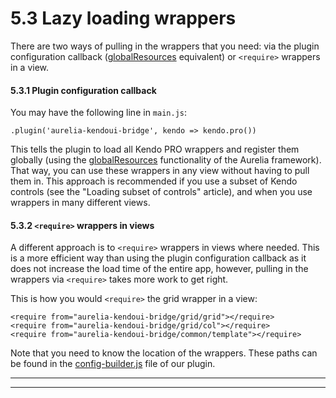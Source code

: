 # 5.3 Lazy loading wrappers


There are two ways of pulling in the wrappers that you need: via the plugin configuration callback ([globalResources](http://aurelia.io/docs.html#/aurelia/framework/1.0.0-beta.1.1.4/doc/api/class/FrameworkConfiguration) equivalent) or `<require>` wrappers in a view.


#### 5.3.1 Plugin configuration callback

You may have the following line in `main.js`:

`.plugin('aurelia-kendoui-bridge', kendo => kendo.pro())`
<br>

This tells the plugin to load all Kendo PRO wrappers and register them globally (using the [globalResources](http://aurelia.io/docs.html#/aurelia/framework/1.0.0-beta.1.1.4/doc/api/class/FrameworkConfiguration) functionality of the Aurelia framework). That way, you can use these wrappers in any view without having to pull them in. This approach is recommended if you use a subset of Kendo controls (see the "Loading subset of controls" article), and when you use wrappers in many different views.

#### 5.3.2 `<require>` wrappers in views

A different approach is to `<require>` wrappers in views where needed. This is a more efficient way than using the plugin configuration callback as it does not increase the load time of the entire app, however, pulling in the wrappers via `<require>` takes more work to get right.

This is how you would `<require>` the grid wrapper in a view:


```
<require from="aurelia-kendoui-bridge/grid/grid"></require>
<require from="aurelia-kendoui-bridge/grid/col"></require>
<require from="aurelia-kendoui-bridge/common/template"></require>
```

Note that you need to know the location of the wrappers. These paths can be found in the [config-builder.js](https://github.com/aurelia-ui-toolkits/aurelia-kendoui-bridge/blob/master/src/config-builder.js) file of our plugin.

***
***

